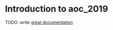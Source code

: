 # Introduction to aoc_2019

TODO: write [great documentation](http://jacobian.org/writing/what-to-write/)
